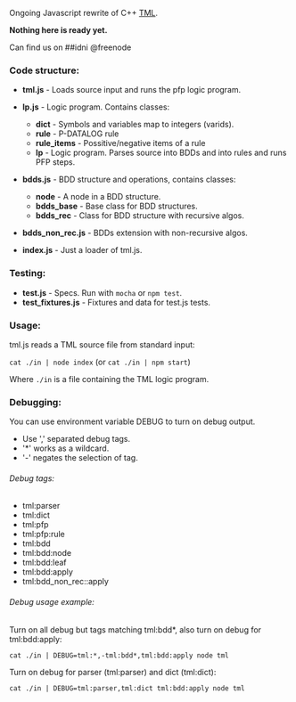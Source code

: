 Ongoing Javascript rewrite of C++ [TML](https://github.com/IDNI/tau).

**Nothing here is ready yet.**

Can find us on ##idni @freenode

### Code structure:

* **tml.js** - Loads source input and runs the pfp logic program.
* **lp.js** - Logic program. Contains classes:
  * **dict** - Symbols and variables map to integers (varids).
  * **rule** - P-DATALOG rule
  * **rule_items** - Possitive/negative items of a rule
  * **lp** - Logic program. Parses source into BDDs and into rules and runs PFP steps.

* **bdds.js** - BDD structure and operations, contains classes:
  * **node** - A node in a BDD structure.
  * **bdds_base** - Base class for BDD structures.
  * **bdds_rec** - Class for BDD structure with recursive algos.

* **bdds\_non\_rec.js** - BDDs extension with non-recursive algos.
* **index.js** - Just a loader of tml.js.

### Testing:

* **test.js** - Specs. Run with `mocha` or `npm test`.
* **test_fixtures.js** - Fixtures and data for test.js tests.

### Usage:

tml.js reads a TML source file from standard input:

`cat ./in | node index` (or `cat ./in | npm start`)

Where `./in` is a file containing the TML logic program.

### Debugging:

You can use environment variable DEBUG to turn on debug output.

* Use ',' separated debug tags.
* '*' works as a wildcard.
* '-' negates the selection of tag.

###### Debug tags:

* tml:parser
* tml:dict
* tml:pfp
* tml:pfp:rule
* tml:bdd
* tml:bdd:node
* tml:bdd:leaf
* tml:bdd:apply
* tml:bdd\_non\_rec::apply

###### Debug usage example:

Turn on all debug but tags matching tml:bdd*, also turn on debug for tml:bdd:apply:

```
cat ./in | DEBUG=tml:*,-tml:bdd*,tml:bdd:apply node tml
```

Turn on debug for parser (tml:parser) and dict (tml:dict):

```
cat ./in | DEBUG=tml:parser,tml:dict tml:bdd:apply node tml
```

